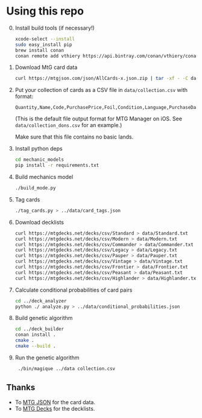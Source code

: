 # Using this repo

0. Install build tools (if necessary!)

	```bash
	xcode-select --install
	sudo easy_install pip
	brew install conan
	conan remote add vthiery https://api.bintray.com/conan/vthiery/conan-packages
	```

1. Download MtG card data

   ```bash
   curl https://mtgjson.com/json/AllCards-x.json.zip | tar -xf - -C data
   ```

2. Put your collection of cards as a CSV file in `data/collection.csv` with format:

    ```
    Quantity,Name,Code,PurchasePrice,Foil,Condition,Language,PurchaseData
    ```

    (This is the default file output format for MTG Manager on iOS. See `data/collection_dons.csv` for an example.)

    Make sure that this file contains no basic lands.

3. Install python deps

    ```bash
    cd mechanic_models
    pip install -r requirements.txt
    ```

4. Build mechanics model

   ```bash
   ./build_mode.py
   ```

5. Tag cards

   ```bash
   ./tag_cards.py > ../data/card_tags.json
   ```

6. Download decklists

   ```bash
   curl https://mtgdecks.net/decks/csv/Standard > data/Standard.txt
   curl https://mtgdecks.net/decks/csv/Modern > data/Modern.txt
   curl https://mtgdecks.net/decks/csv/Commander > data/Commander.txt
   curl https://mtgdecks.net/decks/csv/Legacy > data/Legacy.txt
   curl https://mtgdecks.net/decks/csv/Pauper > data/Pauper.txt
   curl https://mtgdecks.net/decks/csv/Vintage > data/Vintage.txt
   curl https://mtgdecks.net/decks/csv/Frontier > data/Frontier.txt
   curl https://mtgdecks.net/decks/csv/Peasant > data/Peasant.txt
   curl https://mtgdecks.net/decks/csv/Highlander > data/Highlander.txt
   ```

7. Calculate conditional probabilities of card pairs

   ```bash
   cd ../deck_analyzer
   python ./ analyze.py > ../data/conditional_probabilities.json
   ```

8. Build genetic algorithm

   ```bash
   cd ../deck_builder
   conan install .
   cmake .
   cmake --build .
   ```

9. Run the genetic algorithm

   ```bash
    ./bin/magique ../data collection.csv
    ```

## Thanks

* To [MTG JSON](https://mtgjson.com/) for the card data.
* To [MTG Decks](https://mtgdecks.net/) for the decklists.
